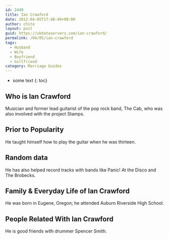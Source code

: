 ```yaml
---
id: 2449
title: Ian Crawford
date: 2012-04-05T17:48:49+00:00
author: chito
layout: post
guid: https://ukdataservers.com/ian-crawford/
permalink: /04/05/ian-crawford
tags:
  - Husband
  - Wife
  - Boyfriend
  - Girlfriend
category: Marriage Guides
---
```


* some text
{: toc}


## Who is  Ian Crawford
                  
                  
                  
Musician and former lead guitarist of the pop rock band, The Cab, who was also involved with the project Stamps.
                  
                
                
                
## Prior to Popularity 
                  
                  
                  
He taught himself how to play the guitar when he was thirteen.
                  
                
                
                
## Random data 
                  
                  
                  
He has also helped record tracks with bands like Panic! At the Disco and The Brobecks.
                  
                
                
                
## Family & Everyday Life of Ian Crawford
                  
                  
                  
He was born in Eugene, Oregon; he attended Auburn Riverside High School.
                  
                
                
                
## People Related With  Ian Crawford
                  
                  
                  
He is good friends with drummer Spencer Smith.
                  
                
              
            
          
          
          
    
    
  
